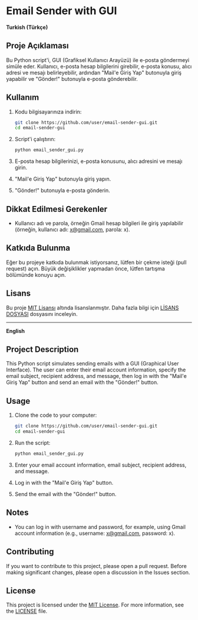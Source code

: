 # Email Sender with GUI

**Turkish (Türkçe)**

## Proje Açıklaması

Bu Python script'i, GUI (Grafiksel Kullanıcı Arayüzü) ile e-posta göndermeyi simüle eder. Kullanıcı, e-posta hesap bilgilerini girebilir, e-posta konusu, alıcı adresi ve mesajı belirleyebilir, ardından "Mail'e Giriş Yap" butonuyla giriş yapabilir ve "Gönder!" butonuyla e-posta gönderebilir.

## Kullanım

1. Kodu bilgisayarınıza indirin:

    ```bash
    git clone https://github.com/user/email-sender-gui.git
    cd email-sender-gui
    ```

2. Script'i çalıştırın:

    ```bash
    python email_sender_gui.py
    ```

3. E-posta hesap bilgilerinizi, e-posta konusunu, alıcı adresini ve mesajı girin.

4. "Mail'e Giriş Yap" butonuyla giriş yapın.

5. "Gönder!" butonuyla e-posta gönderin.

## Dikkat Edilmesi Gerekenler

- Kullanıcı adı ve parola, örneğin Gmail hesap bilgileri ile giriş yapılabilir (örneğin, kullanıcı adı: x@gmail.com, parola: x).

## Katkıda Bulunma

Eğer bu projeye katkıda bulunmak istiyorsanız, lütfen bir çekme isteği (pull request) açın. Büyük değişiklikler yapmadan önce, lütfen tartışma bölümünde konuyu açın.

## Lisans

Bu proje [MIT Lisansı](LICENSE) altında lisanslanmıştır. Daha fazla bilgi için [LİSANS DOSYASI](LICENSE) dosyasını inceleyin.

---

**English**

## Project Description

This Python script simulates sending emails with a GUI (Graphical User Interface). The user can enter their email account information, specify the email subject, recipient address, and message, then log in with the "Mail'e Giriş Yap" button and send an email with the "Gönder!" button.

## Usage

1. Clone the code to your computer:

    ```bash
    git clone https://github.com/user/email-sender-gui.git
    cd email-sender-gui
    ```

2. Run the script:

    ```bash
    python email_sender_gui.py
    ```

3. Enter your email account information, email subject, recipient address, and message.

4. Log in with the "Mail'e Giriş Yap" button.

5. Send the email with the "Gönder!" button.

## Notes

- You can log in with username and password, for example, using Gmail account information (e.g., username: x@gmail.com, password: x).

## Contributing

If you want to contribute to this project, please open a pull request. Before making significant changes, please open a discussion in the Issues section.

## License

This project is licensed under the [MIT License](LICENSE). For more information, see the [LICENSE](LICENSE) file.
